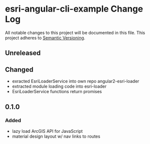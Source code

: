 # esri-angular-cli-example Change Log
All notable changes to this project will be documented in this file.
This project adheres to [Semantic Versioning](http://semver.org/).

## Unreleased
## Changed
- exracted EsriLoaderService into own repo angular2-esri-loader
- extracted module loading code into esri-loader
- EsriLoaderService functions return promises

## 0.1.0
### Added
- lazy load ArcGIS API for JavaScript
- material design layout w/ nav links to routes
